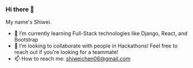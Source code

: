 ### Hi there 👋
My name's Shiwei.
- 🌱 I’m currently learning Full-Stack technologies like Django, React, and Bootstrap
- 👯 I’m looking to collaborate with people in Hackathons! Feel free to reach out if you're looking for a teammate!
- 📫 How to reach me: shiweichen06@gmail.com
